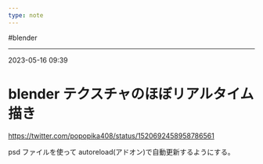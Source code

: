 ```yaml
---
type: note
---
```


#blender

---
2023-05-16  09:39

# blender  テクスチャのほぼリアルタイム描き

https://twitter.com/popopika408/status/1520692458958786561

psd ファイルを使って autoreload(アドオン)で自動更新するようにする。

